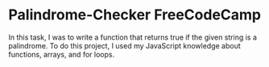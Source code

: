 # Palindrome-Checker FreeCodeCamp 

In this task, I was to write a function that returns true if the given string is a palindrome. To do this project, I used my JavaScript knowledge about functions, arrays, and for loops.
